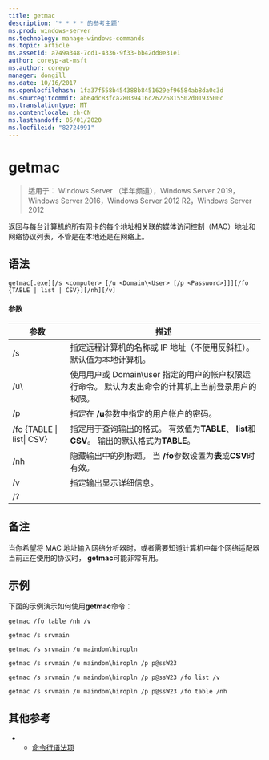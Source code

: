 ```yaml
---
title: getmac
description: '* * * * 的参考主题'
ms.prod: windows-server
ms.technology: manage-windows-commands
ms.topic: article
ms.assetid: a749a348-7cd1-4336-9f33-bb42dd0e31e1
author: coreyp-at-msft
ms.author: coreyp
manager: dongill
ms.date: 10/16/2017
ms.openlocfilehash: 1fa37f558b454388b8451629ef96584ab8da0c3d
ms.sourcegitcommit: ab64dc83fca28039416c26226815502d0193500c
ms.translationtype: MT
ms.contentlocale: zh-CN
ms.lasthandoff: 05/01/2020
ms.locfileid: "82724991"
---
```

# <a name="getmac"></a>getmac

> 适用于： Windows Server （半年频道），Windows Server 2019，Windows Server 2016，Windows Server 2012 R2，Windows Server 2012

返回与每台计算机的所有网卡的每个地址相关联的媒体访问控制（MAC）地址和网络协议列表，不管是在本地还是在网络上。 
## <a name="syntax"></a>语法
```
getmac[.exe][/s <computer> [/u <Domain\<User> [/p <Password>]]][/fo {TABLE | list | CSV}][/nh][/v]
```
#### <a name="parameters"></a>参数

|             参数              |                                                                                          描述                                                                                          |
|------------------------------------|-----------------------------------------------------------------------------------------------------------------------------------------------------------------------------------------------|
|           /s<computer>            |                                      指定远程计算机的名称或 IP 地址（不使用反斜杠）。 默认值为本地计算机。                                       |
|        /u<Domain>\\<User>         | 使用用户或 Domain\user 指定的用户的帐户权限运行命令。 默认为发出命令的计算机上当前登录用户的权限。 |
|           /p<Password>            |                                                     指定在 **/u**参数中指定的用户帐户的密码。                                                     |
| /fo {TABLE &#124; list&#124; CSV} |                       指定用于查询输出的格式。 有效值为**TABLE**、 **list**和**CSV**。 输出的默认格式为**TABLE**。                        |
|                /nh                 |                                             隐藏输出中的列标题。 当 **/fo**参数设置为**表**或**CSV**时有效。                                              |
|                 /v                 |                                                                    指定输出显示详细信息。                                                                     |
|                 /?                 |                                                                                                                                                                                               |

## <a name="remarks"></a>备注
当你希望将 MAC 地址输入网络分析器时，或者需要知道计算机中每个网络适配器当前正在使用的协议时， **getmac**可能非常有用。
## <a name="examples"></a>示例
下面的示例演示如何使用**getmac**命令：
```
getmac /fo table /nh /v
```
```
getmac /s srvmain
```
```
getmac /s srvmain /u maindom\hiropln
```
```
getmac /s srvmain /u maindom\hiropln /p p@ssW23
```
```
getmac /s srvmain /u maindom\hiropln /p p@ssW23 /fo list /v
```
```
getmac /s srvmain /u maindom\hiropln /p p@ssW23 /fo table /nh
```
## <a name="additional-references"></a>其他参考
-   - [命令行语法项](command-line-syntax-key.md)
